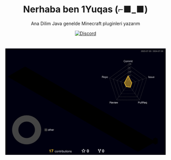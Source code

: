 <h1 align="center">Nerhaba ben 1Yuqas (⌐■_■)</h1>
<p align="center">Ana Dilim Java genelde Minecraft pluginleri yazarım</p>

<div align="center">
    <a href="https://discord.gg/rowrain"><img src="https://img.shields.io/discord/1193188455946133645?logo=discord" alt="Discord"/></a>
    </div>

# 
    
![](./profile-3d-contrib/profile-night-rainbow.svg)


